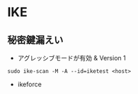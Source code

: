 # IKE
## 秘密鍵漏えい
- アグレッシブモードが有効 & Version 1
~~~
sudo ike-scan -M -A --id=iketest <host>
~~~

- ikeforce
